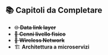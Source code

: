 ## 📚 Capitoli da Completare
- ~~🌐 **Data link layer**~~
- ~~🔌 **Cenni livello fisico**~~
- ~~📡 **Wireless Network**~~
- 🏗️ **Architettura a microservizi**
